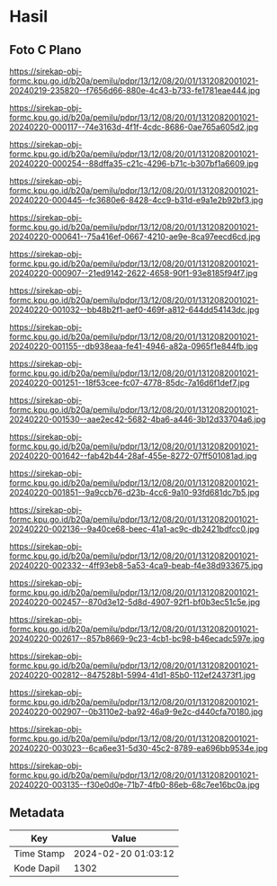 # Hasil

## Foto C Plano

https://sirekap-obj-formc.kpu.go.id/b20a/pemilu/pdpr/13/12/08/20/01/1312082001021-20240219-235820--f7656d66-880e-4c43-b733-fe1781eae444.jpg

https://sirekap-obj-formc.kpu.go.id/b20a/pemilu/pdpr/13/12/08/20/01/1312082001021-20240220-000117--74e3163d-4f1f-4cdc-8686-0ae765a605d2.jpg

https://sirekap-obj-formc.kpu.go.id/b20a/pemilu/pdpr/13/12/08/20/01/1312082001021-20240220-000254--88dffa35-c21c-4296-b71c-b307bf1a6609.jpg

https://sirekap-obj-formc.kpu.go.id/b20a/pemilu/pdpr/13/12/08/20/01/1312082001021-20240220-000445--fc3680e6-8428-4cc9-b31d-e9a1e2b92bf3.jpg

https://sirekap-obj-formc.kpu.go.id/b20a/pemilu/pdpr/13/12/08/20/01/1312082001021-20240220-000641--75a416ef-0667-4210-ae9e-8ca97eecd6cd.jpg

https://sirekap-obj-formc.kpu.go.id/b20a/pemilu/pdpr/13/12/08/20/01/1312082001021-20240220-000907--21ed9142-2622-4658-90f1-93e8185f94f7.jpg

https://sirekap-obj-formc.kpu.go.id/b20a/pemilu/pdpr/13/12/08/20/01/1312082001021-20240220-001032--bb48b2f1-aef0-469f-a812-644dd54143dc.jpg

https://sirekap-obj-formc.kpu.go.id/b20a/pemilu/pdpr/13/12/08/20/01/1312082001021-20240220-001155--db938eaa-fe41-4946-a82a-0965f1e844fb.jpg

https://sirekap-obj-formc.kpu.go.id/b20a/pemilu/pdpr/13/12/08/20/01/1312082001021-20240220-001251--18f53cee-fc07-4778-85dc-7a16d6f1def7.jpg

https://sirekap-obj-formc.kpu.go.id/b20a/pemilu/pdpr/13/12/08/20/01/1312082001021-20240220-001530--aae2ec42-5682-4ba6-a446-3b12d33704a6.jpg

https://sirekap-obj-formc.kpu.go.id/b20a/pemilu/pdpr/13/12/08/20/01/1312082001021-20240220-001642--fab42b44-28af-455e-8272-07ff501081ad.jpg

https://sirekap-obj-formc.kpu.go.id/b20a/pemilu/pdpr/13/12/08/20/01/1312082001021-20240220-001851--9a9ccb76-d23b-4cc6-9a10-93fd681dc7b5.jpg

https://sirekap-obj-formc.kpu.go.id/b20a/pemilu/pdpr/13/12/08/20/01/1312082001021-20240220-002136--9a40ce68-beec-41a1-ac9c-db2421bdfcc0.jpg

https://sirekap-obj-formc.kpu.go.id/b20a/pemilu/pdpr/13/12/08/20/01/1312082001021-20240220-002332--4ff93eb8-5a53-4ca9-beab-f4e38d933675.jpg

https://sirekap-obj-formc.kpu.go.id/b20a/pemilu/pdpr/13/12/08/20/01/1312082001021-20240220-002457--870d3e12-5d8d-4907-92f1-bf0b3ec51c5e.jpg

https://sirekap-obj-formc.kpu.go.id/b20a/pemilu/pdpr/13/12/08/20/01/1312082001021-20240220-002617--857b8669-9c23-4cb1-bc98-b46ecadc597e.jpg

https://sirekap-obj-formc.kpu.go.id/b20a/pemilu/pdpr/13/12/08/20/01/1312082001021-20240220-002812--847528b1-5994-41d1-85b0-112ef24373f1.jpg

https://sirekap-obj-formc.kpu.go.id/b20a/pemilu/pdpr/13/12/08/20/01/1312082001021-20240220-002907--0b3110e2-ba92-46a9-9e2c-d440cfa70180.jpg

https://sirekap-obj-formc.kpu.go.id/b20a/pemilu/pdpr/13/12/08/20/01/1312082001021-20240220-003023--6ca6ee31-5d30-45c2-8789-ea696bb9534e.jpg

https://sirekap-obj-formc.kpu.go.id/b20a/pemilu/pdpr/13/12/08/20/01/1312082001021-20240220-003135--f30e0d0e-71b7-4fb0-86eb-68c7ee16bc0a.jpg


## Metadata

| Key        | Value               |
| ---------- | ------------------- |
| Time Stamp | 2024-02-20 01:03:12 |
| Kode Dapil | 1302                |



